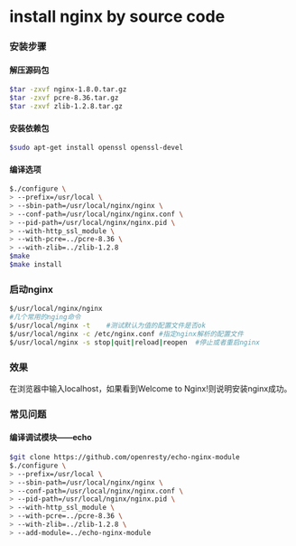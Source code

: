 # install nginx by source code

### 安装步骤
#### 解压源码包
```sh
$tar -zxvf nginx-1.8.0.tar.gz
$tar -zxvf pcre-8.36.tar.gz
$tar -zxvf zlib-1.2.8.tar.gz
```
#### 安装依赖包
```sh
$sudo apt-get install openssl openssl-devel
```
#### 编译选项
```sh
$./configure \
> --prefix=/usr/local \
> --sbin-path=/usr/local/nginx/nginx \
> --conf-path=/usr/local/nginx/nginx.conf \
> --pid-path=/usr/local/nginx/nginx.pid \
> --with-http_ssl_module \
> --with-pcre=../pcre-8.36 \
> --with-zlib=../zlib-1.2.8
$make
$make install
```

### 启动nginx
```sh
$/usr/local/nginx/nginx
#几个常用的nging命令
$/usr/local/nginx -t    #测试默认为值的配置文件是否ok
$/usr/local/nginx -c /etc/nginx.conf #指定nginx解析的配置文件
$/usr/local/nginx -s stop|quit|reload|reopen  #停止或者重启nginx
```

### 效果
在浏览器中输入localhost，如果看到Welcome to Nginx!则说明安装nginx成功。

### 常见问题
#### 编译调试模块——echo
```sh
$git clone https://github.com/openresty/echo-nginx-module
$./configure \
> --prefix=/usr/local \
> --sbin-path=/usr/local/nginx/nginx \
> --conf-path=/usr/local/nginx/nginx.conf \
> --pid-path=/usr/local/nginx/nginx.pid \
> --with-http_ssl_module \
> --with-pcre=../pcre-8.36 \
> --with-zlib=../zlib-1.2.8 \
> --add-module=../echo-nginx-module
```
